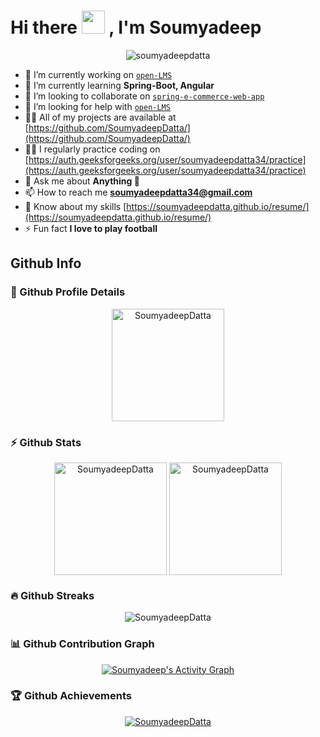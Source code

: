 # Hi there <img src="https://media.giphy.com/media/hvRJCLFzcasrR4ia7z/giphy.gif" width="37"> , I'm Soumyadeep

<div align="center">

<img src="https://komarev.com/ghpvc/?username=soumyadeepdatta&label=Profile%20views&color=0e75b6&style=flat" alt="soumyadeepdatta" />

</div>


- 🔭 I’m currently working on <a href="https://github.com/SoumyadeepDatta/open-LMS-angular/tree/dev">`open-LMS`</a>
- 🌱 I’m currently learning **Spring-Boot, Angular**
- 👯 I’m looking to collaborate on <a href="https://github.com/SoumyadeepDatta/spring-e-commerce-web-app">`spring-e-commerce-web-app`</a>
- 🤝 I’m looking for help with <a href="https://github.com/SoumyadeepDatta/open-LMS/tree/dev">`open-LMS`</a>
- 👨‍💻 All of my projects are available at [https://github.com/SoumyadeepDatta/](https://github.com/SoumyadeepDatta/)
- 🧑‍💻 I regularly practice coding on [https://auth.geeksforgeeks.org/user/soumyadeepdatta34/practice](https://auth.geeksforgeeks.org/user/soumyadeepdatta34/practice)
- 💬 Ask me about **Anything 🦧**
- 📫 How to reach me **soumyadeepdatta34@gmail.com**
- 📄 Know about my skills [https://soumyadeepdatta.github.io/resume/](https://soumyadeepdatta.github.io/resume/)
- ⚡ Fun fact **I love to play football**


## Github Info
### 🔎 Github Profile Details
<p align="center">
    <img height="180em"
        src="https://github-profile-summary-cards.vercel.app/api/cards/profile-details?username=SoumyadeepDatta&theme=github_dark"
        alt="SoumyadeepDatta" align="center" />
</p>

### ⚡ Github Stats
<p align="center">
    <img height="180em"
        src="https://github-readme-stats.vercel.app/api?username=SoumyadeepDatta&show_icons=true&theme=dark&include_all_commits=true&count_private=true&hide_border=true"
        alt="SoumyadeepDatta" align="center" />
    <img height="180em"
        src="https://github-readme-stats.vercel.app/api/top-langs/?username=SoumyadeepDatta&layout=compact&theme=dark&hide=jupyter%20notebook&hide_border=true"
        alt="SoumyadeepDatta" align="center" />
</p>

### 🔥 Github Streaks
<p align="center">
    <img src="https://github-readme-streak-stats.herokuapp.com/?user=SoumyadeepDatta&theme=dark&hide_border=true&stroke=0000&ring=e05397&fire=e05397&currStreakLabel=e05397"
        alt="SoumyadeepDatta" />
</p>

### 📊 Github Contribution Graph
<p align="center">
    <a href="#"><img alt="Soumyadeep's Activity Graph"
            src="https://activity-graph.herokuapp.com/graph?username=SoumyadeepDatta&theme=xcode&line=e05397&point=FFFFFF&hide_border=true&" /></a>
</p>

### 🏆 Github Achievements
<p align="center">
    <a href="https://github.com/SoumyadeepDatta"><img
            src="https://github-profile-trophy.vercel.app/?username=SoumyadeepDatta&margin-w=5&theme=darkhub"
            alt="SoumyadeepDatta" /></a>
</p>

<br>

